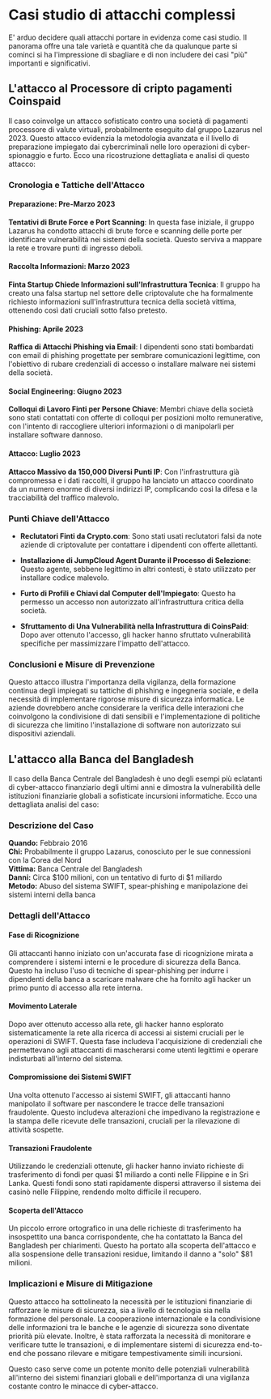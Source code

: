 # Casi studio di attacchi complessi

E' arduo decidere quali attacchi portare in evidenza come casi studio. Il panorama offre una tale varietà e quantità che da qualunque parte si cominci si ha l'impressione di sbagliare e di non includere dei casi "più" importanti e significativi.



## L'attacco al Processore di cripto pagamenti Coinspaid

Il caso coinvolge un attacco sofisticato contro una società di pagamenti processore di valute virtuali, probabilmente eseguito dal gruppo Lazarus nel 2023. Questo attacco evidenzia la metodologia avanzata e il livello di preparazione impiegato dai cybercriminali nelle loro operazioni di cyber-spionaggio e furto. Ecco una ricostruzione dettagliata e analisi di questo attacco:

### Cronologia e Tattiche dell'Attacco

#### Preparazione: Pre-Marzo 2023

**Tentativi di Brute Force e Port Scanning**: In questa fase iniziale, il gruppo Lazarus ha condotto attacchi di brute force e scanning delle porte per identificare vulnerabilità nei sistemi della società. Questo serviva a mappare la rete e trovare punti di ingresso deboli.

#### Raccolta Informazioni: Marzo 2023

**Finta Startup Chiede Informazioni sull'Infrastruttura Tecnica**: Il gruppo ha creato una falsa startup nel settore delle criptovalute che ha formalmente richiesto informazioni sull'infrastruttura tecnica della società vittima, ottenendo così dati cruciali sotto falso pretesto.

#### Phishing: Aprile 2023

**Raffica di Attacchi Phishing via Email**: I dipendenti sono stati bombardati con email di phishing progettate per sembrare comunicazioni legittime, con l'obiettivo di rubare credenziali di accesso o installare malware nei sistemi della società.

#### Social Engineering: Giugno 2023

**Colloqui di Lavoro Finti per Persone Chiave**: Membri chiave della società sono stati contattati con offerte di colloqui per posizioni molto remunerative, con l'intento di raccogliere ulteriori informazioni o di manipolarli per installare software dannoso.

#### Attacco: Luglio 2023

**Attacco Massivo da 150,000 Diversi Punti IP**: Con l'infrastruttura già compromessa e i dati raccolti, il gruppo ha lanciato un attacco coordinato da un numero enorme di diversi indirizzi IP, complicando così la difesa e la tracciabilità del traffico malevolo.

### Punti Chiave dell'Attacco

- **Reclutatori Finti da Crypto.com**: Sono stati usati reclutatori falsi da note aziende di criptovalute per contattare i dipendenti con offerte allettanti.

- **Installazione di JumpCloud Agent Durante il Processo di Selezione**: Questo agente, sebbene legittimo in altri contesti, è stato utilizzato per installare codice malevolo.

- **Furto di Profili e Chiavi dal Computer dell'Impiegato**: Questo ha permesso un accesso non autorizzato all'infrastruttura critica della società.

- **Sfruttamento di Una Vulnerabilità nella Infrastruttura di CoinsPaid**: Dopo aver ottenuto l'accesso, gli hacker hanno sfruttato vulnerabilità specifiche per massimizzare l'impatto dell'attacco.

### Conclusioni e Misure di Prevenzione

Questo attacco illustra l'importanza della vigilanza, della formazione continua degli impiegati su tattiche di phishing e ingegneria sociale, e della necessità di implementare rigorose misure di sicurezza informatica. Le aziende dovrebbero anche considerare la verifica delle interazioni che coinvolgono la condivisione di dati sensibili e l'implementazione di politiche di sicurezza che limitino l'installazione di software non autorizzato sui dispositivi aziendali. 

## L'attacco alla Banca del Bangladesh

Il caso della Banca Centrale del Bangladesh è uno degli esempi più eclatanti di cyber-attacco finanziario degli ultimi anni e dimostra la vulnerabilità delle istituzioni finanziarie globali a sofisticate incursioni informatiche. Ecco una dettagliata analisi del caso:

### Descrizione del Caso

**Quando:** Febbraio 2016  
**Chi:** Probabilmente il gruppo Lazarus, conosciuto per le sue connessioni con la Corea del Nord  
**Vittima:** Banca Centrale del Bangladesh  
**Danni:** Circa $100 milioni, con un tentativo di furto di $1 miliardo  
**Metodo:** Abuso del sistema SWIFT, spear-phishing e manipolazione dei sistemi interni della banca

### Dettagli dell'Attacco

#### Fase di Ricognizione
Gli attaccanti hanno iniziato con un'accurata fase di ricognizione mirata a comprendere i sistemi interni e le procedure di sicurezza della Banca. Questo ha incluso l'uso di tecniche di spear-phishing per indurre i dipendenti della banca a scaricare malware che ha fornito agli hacker un primo punto di accesso alla rete interna.

#### Movimento Laterale
Dopo aver ottenuto accesso alla rete, gli hacker hanno esplorato sistematicamente la rete alla ricerca di accessi ai sistemi cruciali per le operazioni di SWIFT. Questa fase includeva l'acquisizione di credenziali che permettevano agli attaccanti di mascherarsi come utenti legittimi e operare indisturbati all'interno del sistema.

#### Compromissione dei Sistemi SWIFT
Una volta ottenuto l'accesso ai sistemi SWIFT, gli attaccanti hanno manipolato il software per nascondere le tracce delle transazioni fraudolente. Questo includeva alterazioni che impedivano la registrazione e la stampa delle ricevute delle transazioni, cruciali per la rilevazione di attività sospette.

#### Transazioni Fraudolente
Utilizzando le credenziali ottenute, gli hacker hanno inviato richieste di trasferimento di fondi per quasi $1 miliardo a conti nelle Filippine e in Sri Lanka. Questi fondi sono stati rapidamente dispersi attraverso il sistema dei casinò nelle Filippine, rendendo molto difficile il recupero.

#### Scoperta dell'Attacco
Un piccolo errore ortografico in una delle richieste di trasferimento ha insospettito una banca corrispondente, che ha contattato la Banca del Bangladesh per chiarimenti. Questo ha portato alla scoperta dell'attacco e alla sospensione delle transazioni residue, limitando il danno a "solo" $81 milioni.

### Implicazioni e Misure di Mitigazione

Questo attacco ha sottolineato la necessità per le istituzioni finanziarie di rafforzare le misure di sicurezza, sia a livello di tecnologia sia nella formazione del personale. La cooperazione internazionale e la condivisione delle informazioni tra le banche e le agenzie di sicurezza sono diventate priorità più elevate. Inoltre, è stata rafforzata la necessità di monitorare e verificare tutte le transazioni, e di implementare sistemi di sicurezza end-to-end che possano rilevare e mitigare tempestivamente simili incursioni.

Questo caso serve come un potente monito delle potenziali vulnerabilità all'interno dei sistemi finanziari globali e dell'importanza di una vigilanza costante contro le minacce di cyber-attacco.

<!-- non rimuovere il commento newpage -->
<!-- \newpage -->